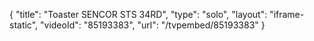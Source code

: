 {
    "title": "Toaster SENCOR STS 34RD",
    "type": "solo",
    "layout": "iframe-static",
    "videoId": "85193383",
    "url": "\/tvpembed\/85193383"
}